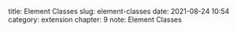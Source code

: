 title: Element Classes
slug: element-classes
date: 2021-08-24 10:54
category: extension
chapter: 9
note: Element Classes


